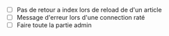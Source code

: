 - [ ] Pas de retour a index lors de reload de d'un article
- [ ] Message d'erreur lors d'une connection raté
- [ ] Faire toute la partie admin